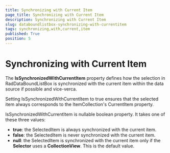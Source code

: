 ```yaml
---
title: Synchronizing with Current Item
page_title: Synchronizing with Current Item
description: Synchronizing with Current Item
slug: databoundlistbox-synchronizing-with-currentitem
tags: synchronizing,with,current,item
published: True
position: 5
---
```


# Synchronizing with Current Item

The **IsSynchronizedWithCurrentItem** property defines how the selection in RadDataBoundListBox is synchronized with the current item within the data source if possible and vice-verca.

Setting IsSynchronizedWithCurrentItem to true ensures that the selected item always corresponds to the ItemCollection's CurrentItem property.

IsSynchronizedWithCurrentItem is nullable boolean property. It takes one of these three values:

* **true**: the SelectedItem is always synchronized with the current item.
* **false**: the SelectedItem is never synchronized with the current item.
* **null**: the SelectedItem is synchronized with the current item only if the **Selector** uses a **CollectionView**. This is the default value.